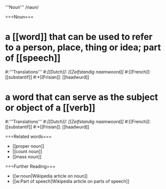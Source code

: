 '''Noun''' /naun/

===Noun===
# a [[word]] that can be used to refer to a person, place, thing or idea; part of [[speech]]
#:'''Translations'''
#:*[[Dutch]]: [[Zelfstandig naamwoord]]
#:*[[French]]: [[substantif]]
#:*[[Frisian]]: [[haadwurd]]
# a word that can serve as the subject or object of a [[verb]]
#:'''Translations'''
#:*[[Dutch]]: [[Zelfstandig naamwoord]]
#:*[[French]]: [[substantif]]
#:*[[Frisian]]: [[haadwurd]]

===Related words===
* [[proper noun]]
* [[count noun]]
* [[mass noun]]

===Further Reading===
* [[w:noun|Wikipedia article on noun]]
* [[w:Part of speech|Wikipedia article on parts of speech]]